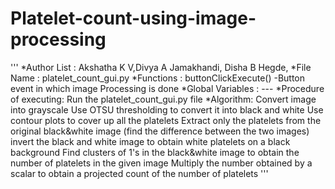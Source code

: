 # Platelet-count-using-image-processing
'''
*Author List :  Akshatha K V,Divya A Jamakhandi, Disha B Hegde,
*File Name : platelet_count_gui.py
*Functions : buttonClickExecute() -Button event in which image Processing is done
*Global Variables : ---
*Procedure of executing: Run the platelet_count_gui.py file
*Algorithm:
     Convert image into grayscale
     Use OTSU thresholding to convert it into black and white
     Use contour plots to cover up all the platelets
     Extract only the platelets from the original black&white image (find the difference between the two images)
     invert the black and white image to obtain white platelets on a black background
     Find clusters of 1's in the black&white image to obtain the number of platelets in the given image
     Multiply the number obtained by a scalar to obtain a projected count of the number of platelets
'''
